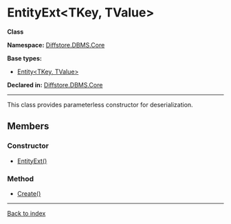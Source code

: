 # EntityExt&lt;TKey, TValue&gt;

**Class**

**Namespace:** [Diffstore.DBMS.Core](Diffstore.DBMS.Core.md)

**Base types:**

* [Entity&lt;TKey, TValue&gt;](#.md)


**Declared in:** [Diffstore.DBMS.Core](Diffstore.DBMS.Core.md)

------



This class provides parameterless constructor for deserialization.


## Members

### Constructor
* [EntityExt()](Diffstore.DBMS.Core.EntityExt{TKey,TValue}.EntityExt().md)

### Method
* [Create()](Diffstore.DBMS.Core.SnapshotExt{TKey,TValue}.Create().md)

------

[Back to index](index.md)